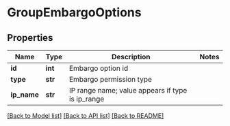 # GroupEmbargoOptions

## Properties
Name | Type | Description | Notes
------------ | ------------- | ------------- | -------------
**id** | **int** | Embargo option id | 
**type** | **str** | Embargo permission type | 
**ip_name** | **str** | IP range name; value appears if type is ip_range | 

[[Back to Model list]](../README.md#documentation-for-models) [[Back to API list]](../README.md#documentation-for-api-endpoints) [[Back to README]](../README.md)


